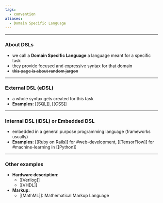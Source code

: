 ```yaml
---
tags:
  - convention
aliases:
  - Domain Specific Language
---
```

---

### About DSLs

- we call a **Domain Specific Language** a language meant for a specific task
- they provide focused and expressive syntax for that domain
- ~~this page is about random jargon~~

---

### External DSL (eDSL)

- a whole syntax gets created for this task
- **Examples:** [[SQL]], [[CSS]]

---

### Internal DSL (iDSL) or Embedded DSL

- embedded in a general purpose programming language (frameworks usually)
- **Examples:** [[Ruby on Rails]] for #web-development, [[TensorFlow]] for #machine-learning in [[Python]]

---

### Other examples

- **Hardware description:**
	- [[Verilog]]
	- [[VHDL]]
- **Markup:**
	- [[MathML]]: Mathematical Markup Language